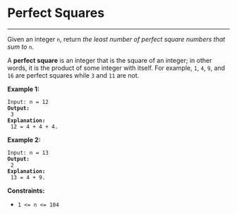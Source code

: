 # Perfect Squares

***

Given an integer `n`, return _the least number of perfect square numbers that sum to_ `n`.

A **perfect square** is an integer that is the square of an integer; in other words, it is the product of some integer with itself. For example, `1`, `4`, `9`, and `16` are perfect squares while `3` and `11` are not.

&#x20;

**Example 1:**

<pre><code>Input: n = 12
<strong>Output:
</strong> 3
<strong>Explanation:
</strong> 12 = 4 + 4 + 4.</code></pre>

**Example 2:**

<pre><code>Input: n = 13
<strong>Output:
</strong> 2
<strong>Explanation:
</strong> 13 = 4 + 9.</code></pre>

&#x20;

**Constraints:**

* `1 <= n <= 104`
